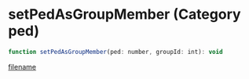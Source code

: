 # setPedAsGroupMember (Category ped)

```js
function setPedAsGroupMember(ped: number, groupId: int): void
```

[filename](setPedAsGroupMember_m.md ':include')